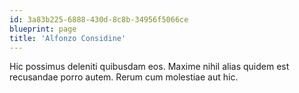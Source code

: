 ```yaml
---
id: 3a83b225-6888-430d-8c8b-34956f5066ce
blueprint: page
title: 'Alfonzo Considine'
---
```

Hic possimus deleniti quibusdam eos. Maxime nihil alias quidem est recusandae porro autem. Rerum cum molestiae aut hic.